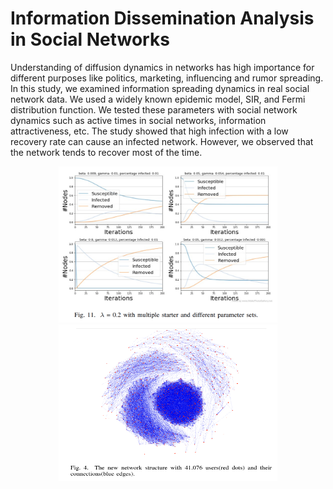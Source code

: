 # Information Dissemination Analysis in Social Networks

Understanding of diffusion dynamics in networks has high importance for different purposes like politics, marketing, 
influencing and rumor spreading. In this study, we examined information spreading dynamics in real social network data.
We used a widely known epidemic model, SIR, and Fermi distribution function. We tested these parameters with social 
network dynamics such as active times in social networks, information attractiveness, etc. The study showed that high 
infection with a low recovery rate can cause an infected network. However, we observed that the network tends to 
recover most of the time.

<p align="center">
  <img width="350" height="250" src="https://github.com/dauut/information-dissemination-analysis/blob/master/img/result.png?raw=true">
  <img width="350" height="250" src="https://github.com/dauut/information-dissemination-analysis/blob/master/img/network2.png?raw=true">
</p> 
